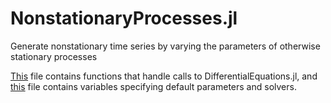 # NonstationaryProcesses.jl
Generate nonstationary time series by varying the parameters of otherwise stationary processes

[This](src/Processes.jl) file contains functions that handle calls to DifferentialEquations.jl, and [this](src/Simulations.jl) file contains variables specifying default parameters and solvers.
